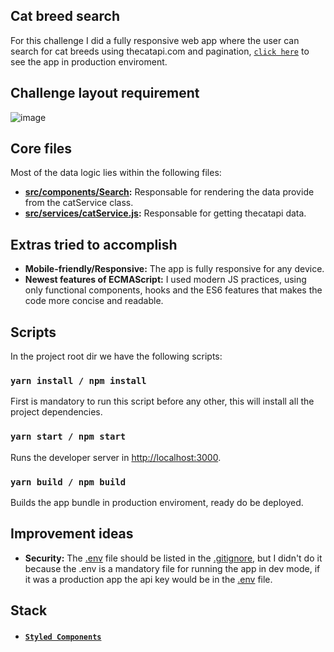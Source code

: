 
## Cat breed search

For this challenge I did a fully responsive web app where the user can search for cat breeds using thecatapi.com and pagination, [`click here`](https://hostgatos.netlify.com/) to see the app in production enviroment.

## Challenge layout requirement

![image](https://user-images.githubusercontent.com/36668882/68335567-76309080-00bb-11ea-81db-201e60400b8b.png)


## Core files

Most of the data logic lies within the following files:

- **[src/components/Search](https://github.com/gfsd3v/hostgatos-redux/blob/master/src/components/Search/index.js):** Responsable for rendering the data provide from the catService class.
- **[src/services/catService.js](https://github.com/gfsd3v/hostgatos-redux/blob/master/src/services/catService.js):** Responsable for getting thecatapi data.

## Extras tried to accomplish

- **Mobile-friendly/Responsive:** The app is fully responsive for any device.
- **Newest features of ECMAScript:** I used modern JS practices, using only functional components, hooks and the ES6 features that makes the code more concise and readable.
  
## Scripts

In the project root dir we have the following scripts:

### `yarn install / npm install`

First is mandatory to run this script before any other, this will install all the project dependencies.

### `yarn start / npm start`

Runs the developer server in [http://localhost:3000](http://localhost:3000).

### `yarn build / npm build`

Builds the app bundle in production enviroment, ready do be deployed.

## Improvement ideas
- **Security:** The [.env](https://github.com/gfsd3v/hostgatos-redux/blob/master/.env) file should be listed in the [.gitignore](https://github.com/gfsd3v/hostgatos-redux/blob/master/.gitignore), but I didn't do it because the .env is a mandatory file for running the app in dev mode, if it was a production app the api key would be in the [.env](https://github.com/gfsd3v/hostgatos-redux/blob/master/.env) file.

## Stack

- #### [`Styled Components`](https://www.styled-components.com/)
